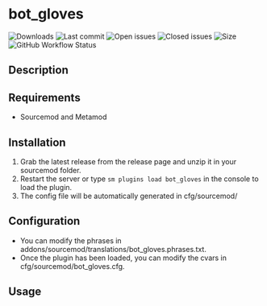# bot_gloves


![Downloads](https://img.shields.io/github/downloads/zer0k-z/bot_gloves/total?style=flat-square) ![Last commit](https://img.shields.io/github/last-commit/zer0k-z/bot_gloves?style=flat-square) ![Open issues](https://img.shields.io/github/issues/zer0k-z/bot_gloves?style=flat-square) ![Closed issues](https://img.shields.io/github/issues-closed/zer0k-z/bot_gloves?style=flat-square) ![Size](https://img.shields.io/github/repo-size/zer0k-z/bot_gloves?style=flat-square) ![GitHub Workflow Status](https://img.shields.io/github/workflow/status/zer0k-z/bot_gloves/Compile%20with%20SourceMod?style=flat-square)

## Description ##


## Requirements ##
- Sourcemod and Metamod


## Installation ##
1. Grab the latest release from the release page and unzip it in your sourcemod folder.
2. Restart the server or type `sm plugins load bot_gloves` in the console to load the plugin.
3. The config file will be automatically generated in cfg/sourcemod/

## Configuration ##
- You can modify the phrases in addons/sourcemod/translations/bot_gloves.phrases.txt.
- Once the plugin has been loaded, you can modify the cvars in cfg/sourcemod/bot_gloves.cfg.


## Usage ##